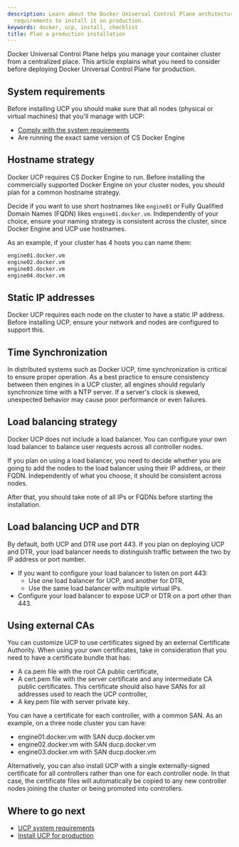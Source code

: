 ```yaml
---
description: Learn about the Docker Universal Control Plane architecture, and the
  requirements to install it on production.
keywords: docker, ucp, install, checklist
title: Plan a production installation
---
```


Docker Universal Control Plane helps you manage your container cluster from a
centralized place. This article explains what you need to consider before
deploying Docker Universal Control Plane for production.

## System requirements

Before installing UCP you should make sure that all nodes (physical or virtual
machines) that you'll manage with UCP:

* [Comply with the system requirements](system-requirements.md)
* Are running the exact same version of CS Docker Engine

## Hostname strategy

Docker UCP requires CS Docker Engine to run. Before installing the commercially
supported Docker Engine on your cluster nodes, you should plan for a common
hostname strategy.

Decide if you want to use short hostnames like `engine01` or Fully Qualified
Domain Names (FQDN) likes `engine01.docker.vm`. Independently of your choice,
ensure your naming strategy is consistent across the cluster, since Docker
Engine and UCP use hostnames.

As an example, if your cluster has 4 hosts you can name them:

```bash
engine01.docker.vm
engine02.docker.vm
engine03.docker.vm
engine04.docker.vm
```

## Static IP addresses

Docker UCP requires each node on the cluster to have a static IP address.
Before installing UCP, ensure your network and nodes are configured to support
this.

## Time Synchronization

In distributed systems such as Docker UCP, time synchronization is critical
to ensure proper operation. As a best practice to ensure consistency between
then engines in a UCP cluster, all engines should regularly synchronize time
with a NTP server. If a server's clock is skewed, unexpected behavior may
cause poor performance or even failures.

## Load balancing strategy

Docker UCP does not include a load balancer. You can configure your own
load balancer to balance user requests across all controller nodes.

If you plan on using a load balancer, you need to decide whether you are going
to add the nodes to the load balancer using their IP address, or their FQDN.
Independently of what you choose, it should be consistent across nodes.

After that, you should take note of all IPs or FQDNs before starting the
installation.

## Load balancing UCP and DTR

By default, both UCP and DTR use port 443. If you plan on deploying UCP and DTR,
your load balancer needs to distinguish traffic between the two by IP address
or port number.

* If you want to configure your load balancer to listen on port 443:
    * Use one load balancer for UCP, and another for DTR,
    * Use the same load balancer with multiple virtual IPs.
* Configure your load balancer to expose UCP or DTR on a port other than 443.


## Using external CAs

You can customize UCP to use certificates signed by an external Certificate
Authority. When using your own certificates, take in consideration that you
need to have a certificate bundle that has:

* A ca.pem file with the root CA public certificate,
* A cert.pem file with the server certificate and any intermediate CA public
certificates. This certificate should also have SANs for all addresses used to
reach the UCP controller,
* A key.pem file with server private key.

You can have a certificate for each controller, with a common SAN. As an
example, on a three node cluster you can have:

* engine01.docker.vm with SAN ducp.docker.vm
* engine02.docker.vm with SAN ducp.docker.vm
* engine03.docker.vm with SAN ducp.docker.vm


Alternatively, you can also install UCP with a single externally-signed
certificate for all controllers rather than one for each controller node.
In that case, the certificate files will automatically be copied to any new
controller nodes joining the cluster or being promoted into controllers.

## Where to go next

* [UCP system requirements](system-requirements.md)
* [Install UCP for production](index.md)
